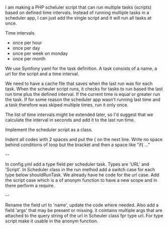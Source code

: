 I am making a PHP scheluler script that can run multiple tasks (scripts) based on defined time intervals. Instead of running multiple tasks in a scheduler app, I can just add the single script and it will run all tasks at once.

Time intervals

- once per hour
- once per day
- once per week on monday
- once per month

We use Symfony yaml for the task definition. A task consists of a name, a url for the script and a time interval.

We need to have a cache file that saves when the last run was for each task. When the scheuler script runs, it checks for tasks to run based the last run time plus the defined interval. If the current time is equal or greater run the task. If for some reason the scheduler app wasn't running last time and a task therefore was skiped multiple times, run it only once.

The list of time intervals might be extended later, so I'd suggest that we calculate the interval in seconds and add it to the last run time.

Implement the scheduler script as a class.

Indent all codes with 2 spaces and put the { on the next line. Write no space behind conditions of loop but the bracket and then a space like "if( ..."

 --

In config.yml add a type field per scheduler task. Types are 'URL' and 'Script'. In Scheduler class in the run method add a switch case for each type below shouldRunTask. We already have he code for the url case. Add the script case which is a of anonym function to have a new scope and in there perform a require.

 --

Rename the field url to 'name', update the code where needed. Also add a field 'args' that may be present or missing. it cointains multiple args that are attached to the query string of the url in Scheuler class fpr type url. For type script make it usable in the anonym function.
